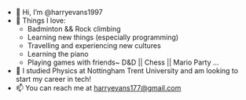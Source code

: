 - 👋 Hi, I’m @harryevans1997
- 👀 Things I love:
   - Badminton && Rock climbing
   - Learning new things (especially programming)
   - Travelling and experiencing new cultures
   - Learning the piano
   - Playing games with friends~ D&D || Chess || Mario Party ...
- 🌱 I studied Physics at Nottingham Trent University and am looking to start my career in tech!
- 📫 You can reach me at harryevans177@gmail.com

<!---
harryevans1997/harryevans1997 is a ✨ special ✨ repository because its `README.md` (this file) appears on your GitHub profile.
You can click the Preview link to take a look at your changes.
--->
